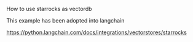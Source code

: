 How to use starrocks as vectordb

This example has been adopted into langchain

https://python.langchain.com/docs/integrations/vectorstores/starrocks
